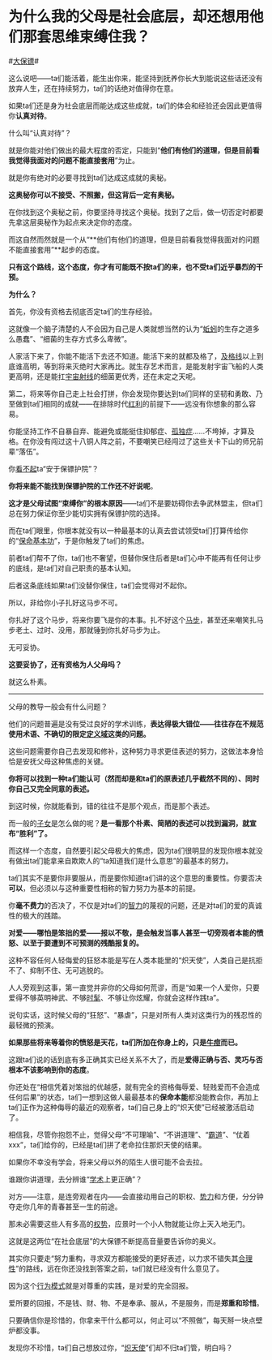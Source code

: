 # 为什么我的父母是社会底层，却还想用他们那套思维束缚住我？

\#[大保镖](https://www.zhihu.com/search?q=大保镖&search_source=Entity&hybrid_search_source=Entity&hybrid_search_extra={"sourceType"%3A"answer"%2C"sourceId"%3A2579603307})#

这么说吧——ta们能活着，能生出你来，能坚持到抚养你长大到能说这些话还没有放弃人生，还在持续努力，ta们的话绝对值得你在意。

如果ta们还是身为社会底层而能达成这些成就，ta们的体会和经验还会因此更值得你**认真对待**。

什么叫“认真对待”？

就是你能对他们做出的最大程度的否定，只能到“**他们有他们的道理，但是目前看我觉得我面对的问题不能直接套用**”为止。

就是你有绝对的必要寻找到ta们达成这成就的奥秘。

**这奥秘你可以不接受、不照搬，但这背后一定有奥秘。**

在你找到这个奥秘之前，你要坚持寻找这个奥秘。找到了之后，做一切否定时都要先拿这层奥秘作为起点来决定你的态度。

而这自然而然就是一个从“**他们有他们的道理，但是目前看我觉得我面对的问题不能直接套用”**起步的态度。

**只有这个路线，这个态度，你才有可能既不按ta们的来，也不受ta们近乎暴烈的干预。**



**为什么？**

首先，你没有资格去彻底否定ta们的生存经验。

这就像一个脑子清楚的人不会因为自己是人类就想当然的认为“[蚯蚓](https://www.zhihu.com/search?q=蚯蚓&search_source=Entity&hybrid_search_source=Entity&hybrid_search_extra={"sourceType"%3A"answer"%2C"sourceId"%3A2579603307})的生存之道多么愚蠢”、“细菌的生存方式多么卑微”。

人家活下来了，你能不能活下去还不知道。能活下来的就都及格了，[及格线](https://www.zhihu.com/search?q=及格线&search_source=Entity&hybrid_search_source=Entity&hybrid_search_extra={"sourceType"%3A"answer"%2C"sourceId"%3A2579603307})以上到底谁高明，等到将来灭绝时大家再比。就生存艺术而言，是能发射宇宙飞船的人类更高明，还是能扛[宇宙射线](https://www.zhihu.com/search?q=宇宙射线&search_source=Entity&hybrid_search_source=Entity&hybrid_search_extra={"sourceType"%3A"answer"%2C"sourceId"%3A2579603307})的细菌更优秀，还在未定之天呢。



第二，将来等你自己走上社会打拼，你会发现你要达到ta们同样的坚韧和勇敢、乃至做到ta们相同的成就——在排除时代[红利](https://www.zhihu.com/search?q=红利&search_source=Entity&hybrid_search_source=Entity&hybrid_search_extra={"sourceType"%3A"answer"%2C"sourceId"%3A2579603307})的前提下——远没有你想象的那么容易。

你能坚持工作不自暴自弃、能避免或能挺住抑郁症、[孤独症](https://www.zhihu.com/search?q=孤独症&search_source=Entity&hybrid_search_source=Entity&hybrid_search_extra={"sourceType"%3A"answer"%2C"sourceId"%3A2579603307})……不垮掉，才算及格。在你没有闯过这十八铜人阵之前，不要嘲笑已经闯过了这些关卡下山的师兄前辈“落伍”。

你[看不起](https://www.zhihu.com/search?q=看不起&search_source=Entity&hybrid_search_source=Entity&hybrid_search_extra={"sourceType"%3A"answer"%2C"sourceId"%3A2579603307})ta“安于保镖护院”？

**你将来能不能找到保镖护院的工作还不好说呢**。

**这才是父母试图“束缚你”的根本原因**——ta们不是要妨碍你去争武林盟主，但ta们总在努力保证你至少能切实拥有保镖护院的选择。

而在ta们眼里，你根本就没有以一种最基本的认真去尝试领受ta们打算传给你的“[保命基本功](https://www.zhihu.com/search?q=保命基本功&search_source=Entity&hybrid_search_source=Entity&hybrid_search_extra={"sourceType"%3A"answer"%2C"sourceId"%3A2579603307})”，于是你触发了ta们的焦虑。

前者ta们帮不了你，ta们也不奢望，但替你保住后者是ta们心中不能再有任何让步的底线，是ta们对自己职责的基本认知。

后者这条底线如果ta们没替你保住，ta们会觉得对不起你。

所以，非给你小子扎好这马步不可。

你扎好了这个马步，将来你要飞是你的本事。扎不好这个[马步](https://www.zhihu.com/search?q=马步&search_source=Entity&hybrid_search_source=Entity&hybrid_search_extra={"sourceType"%3A"answer"%2C"sourceId"%3A2579603307})，甚至还来嘲笑扎马步老土、过时、没用，那就锤到你扎好马步为止。

无可妥协。

**这要妥协了，还有资格为人父母吗？**

就这么朴素。

------

父母的教导一般会有什么问题？

他们的问题普遍是没有受过良好的学术训练，**表达得极大错位——往往存在不规范使用术语、不确切的限定[定义域](https://www.zhihu.com/search?q=定义域&search_source=Entity&hybrid_search_source=Entity&hybrid_search_extra={"sourceType"%3A"answer"%2C"sourceId"%3A2579603307})这类的问题。**

这些问题需要你自己去发现和修补，这种努力寻求更佳表述的努力，这做法本身恰恰是安抚父母这种焦虑的关键。

**你将可以找到一种ta们能认可（然而却是和ta们的原表述几乎截然不同的）、同时你自己又完全同意的表述。**

到这时候，你就能看到，错的往往不是那个观点，而是那个表述。



而一般的[子女](https://www.zhihu.com/search?q=子女&search_source=Entity&hybrid_search_source=Entity&hybrid_search_extra={"sourceType"%3A"answer"%2C"sourceId"%3A2579603307})是怎么做的呢？**是一看那个朴素、简陋的表述可以找到漏洞，就宣布“胜利”了。**

而这样一个态度，自然要引起父母极大的焦虑，因为ta们很明显的发现你根本就没有做出ta们能拿来自欺欺人的“ta知道我们是什么意思”的最基本的努力。

ta们其实不是要你非要服从，而是要你知道ta们讲的这个意思的重要性。你要否决**可以**，但必须以与这种重要性相称的智力努力为基本的前提。

你**毫不费力**的否决了，不仅是对ta们的[智力](https://www.zhihu.com/search?q=智力&search_source=Entity&hybrid_search_source=Entity&hybrid_search_extra={"sourceType"%3A"answer"%2C"sourceId"%3A2579603307})的蔑视的问题，还是对ta们的爱的真诚性的极大的践踏。

**对爱——哪怕是笨拙的爱——报以不敬，是会触发当事人甚至一切旁观者本能的愤怒、以至于要遭到不可预测的残酷报复的。**

这种不容任何人轻侮爱的狂怒本能是写在人类本能里的“炽天使”，人类自己是抗拒不了、抑制不住、无可逃脱的。

人人旁观到这事，第一直觉并非你的父母如何荒谬，而是“如果一个人爱你，只要爱得不够英明神武、不够[时髦](https://www.zhihu.com/search?q=时髦&search_source=Entity&hybrid_search_source=Entity&hybrid_search_extra={"sourceType"%3A"answer"%2C"sourceId"%3A2579603307})、不够让你炫耀，你就会这样作践ta”。

说句实话，这时候父母的“狂怒”、“暴虐”，只是对所有人类对这类行为的残忍性的最轻微的预演。

**如果那些将来等着你的愤怒是天花，ta们所加在你身上的，只是[牛痘](https://www.zhihu.com/search?q=牛痘&search_source=Entity&hybrid_search_source=Entity&hybrid_search_extra={"sourceType"%3A"answer"%2C"sourceId"%3A2579603307})而已。**

这跟ta们说的话到底有多正确其实已经关系不大了，而是**爱得正确与否、灵巧与否根本不该影响到你的态度**。

你还处在“相信凭着对笨拙的优越感，就有完全的资格侮辱爱、轻贱爱而不会造成任何后果”的状态，ta们一想到这做人最最基本的**保命本能**都没能教会你，再加上ta们正作为这种侮辱的最近的观察者，ta们自己身上的“炽天使”已经被激活启动了。

相信我，尽管你抱怨不止，觉得父母“不可理喻”、“不讲道理”、“[霸道](https://www.zhihu.com/search?q=霸道&search_source=Entity&hybrid_search_source=Entity&hybrid_search_extra={"sourceType"%3A"answer"%2C"sourceId"%3A2579603307})”、“仗着xxx”，ta们给你的，已经是ta们拼了老命拉住那炽天使的结果。

如果你不幸没有学会，将来父母以外的陌生人很可能不会去拉。

谁跟你讲道理，去分辨谁“[学术](https://www.zhihu.com/search?q=学术&search_source=Entity&hybrid_search_source=Entity&hybrid_search_extra={"sourceType"%3A"answer"%2C"sourceId"%3A2579603307})上更正确”？

对方——注意，是连旁观者在内——会直接动用自己的职权、[势力](https://www.zhihu.com/search?q=势力&search_source=Entity&hybrid_search_source=Entity&hybrid_search_extra={"sourceType"%3A"answer"%2C"sourceId"%3A2579603307})和方便，分分钟夺走你几年的青春甚至一生的前途。

那未必需要这些人有多高的[权势](https://www.zhihu.com/search?q=权势&search_source=Entity&hybrid_search_source=Entity&hybrid_search_extra={"sourceType"%3A"answer"%2C"sourceId"%3A2579603307})，应景时一个小人物就能让你上天入地无门。

这就是这两位“在社会底层”的大保镖不断提高音量要告诉你的奥义。

其实你只要走“努力重构，寻求双方都能接受的更好表述，以力求不错失其[合理性](https://www.zhihu.com/search?q=合理性&search_source=Entity&hybrid_search_source=Entity&hybrid_search_extra={"sourceType"%3A"answer"%2C"sourceId"%3A2579603307})”的路线，远在你还没找到答案之前，ta们就已经没有什么意见了。

因为这个[行为模式](https://www.zhihu.com/search?q=行为模式&search_source=Entity&hybrid_search_source=Entity&hybrid_search_extra={"sourceType"%3A"answer"%2C"sourceId"%3A2579603307})就是对尊重的实践，是对爱的完全回报。

爱所要的回报，不是钱、财、物、不是奉承、服从，不是服务，而是**郑重和珍惜**。

只要确信你是珍惜的，你拿来干什么都可以，何止可以“不照做”，每天掰一块点壁炉都没事。

发现你不珍惜，ta们自己想放过你，“[炽天使](https://www.zhihu.com/search?q=炽天使&search_source=Entity&hybrid_search_source=Entity&hybrid_search_extra={"sourceType"%3A"answer"%2C"sourceId"%3A2579603307})”们却不归ta们管，明白吗？

